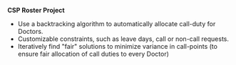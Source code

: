 **CSP Roster Project**

- Use a backtracking algorithm to automatically allocate call-duty for Doctors.
- Customizable constraints, such as leave days, call or non-call requests.
- Iteratively find "fair" solutions to minimize variance in call-points (to ensure fair allocation of call duties to every Doctor)